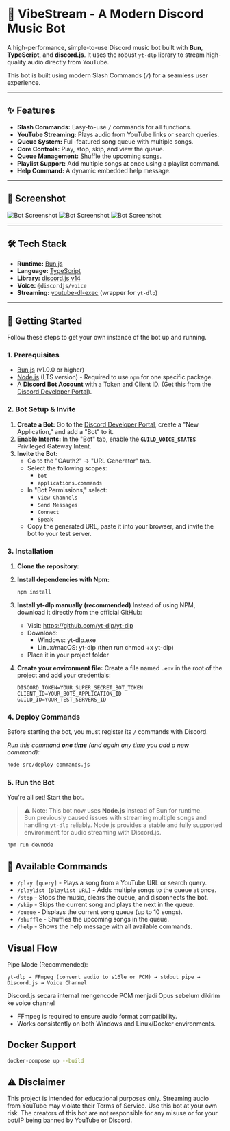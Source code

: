 # 🎵 VibeStream - A Modern Discord Music Bot

A high-performance, simple-to-use Discord music bot built with **Bun**, **TypeScript**, and **discord.js**. It uses the robust `yt-dlp` library to stream high-quality audio directly from YouTube.

This bot is built using modern Slash Commands (`/`) for a seamless user experience.

---

## ✨ Features

- **Slash Commands:** Easy-to-use `/` commands for all functions.
- **YouTube Streaming:** Plays audio from YouTube links or search queries.
- **Queue System:** Full-featured song queue with multiple songs.
- **Core Controls:** Play, stop, skip, and view the queue.
- **Queue Management:** Shuffle the upcoming songs.
- **Playlist Support:** Add multiple songs at once using a playlist command.
- **Help Command:** A dynamic embedded help message.

---

## 📸 Screenshot

![Bot Screenshot](https://imgur.com/b631WWr.png)
![Bot Screenshot](https://imgur.com/NPuKUsS.png)
![Bot Screenshot](https://imgur.com/RWI0MEM.png)

---
## 🛠️ Tech Stack

- **Runtime:** [Bun.js](https://bun.sh/)
- **Language:** [TypeScript](https://www.typescriptlang.org/)
- **Library:** [discord.js v14](https://discord.js.org/)
- **Voice:** `@discordjs/voice`
- **Streaming:** [youtube-dl-exec](https://www.npmjs.com/package/youtube-dl-exec) (wrapper for `yt-dlp`)

---

## 🚀 Getting Started

Follow these steps to get your own instance of the bot up and running.

### 1. Prerequisites

- [Bun.js](https://bun.sh/docs/installation) (v1.0.0 or higher)
- [Node.js](https://nodejs.org/en) (LTS version) - Required to use `npm` for one specific package.
- A **Discord Bot Account** with a Token and Client ID. (Get this from the [Discord Developer Portal](https://discord.com/developers/applications)).

### 2. Bot Setup & Invite

1.  **Create a Bot:** Go to the [Discord Developer Portal](https://discord.com/developers/applications), create a "New Application," and add a "Bot" to it.
2.  **Enable Intents:** In the "Bot" tab, enable the **`GUILD_VOICE_STATES`** Privileged Gateway Intent.
3.  **Invite the Bot:**
    - Go to the "OAuth2" -> "URL Generator" tab.
    - Select the following scopes:
      - `bot`
      - `applications.commands`
    - In "Bot Permissions," select:
      - `View Channels`
      - `Send Messages`
      - `Connect`
      - `Speak`
    - Copy the generated URL, paste it into your browser, and invite the bot to your test server.

### 3. Installation

1.  **Clone the repository:**

2.  **Install dependencies with Npm:**

    ```bash
    npm install
    ```

3.  **Install yt-dlp manually (recommended)**
    Instead of using NPM, download it directly from the official GitHub:

    - Visit: https://github.com/yt-dlp/yt-dlp
    - Download:
      - Windows: yt-dlp.exe
      - Linux/macOS: yt-dlp (then run chmod +x yt-dlp)
    - Place it in your project folder

4.  **Create your environment file:**
    Create a file named `.env` in the root of the project and add your credentials:
    ```.env
    DISCORD_TOKEN=YOUR_SUPER_SECRET_BOT_TOKEN
    CLIENT_ID=YOUR_BOTS_APPLICATION_ID
    GUILD_ID=YOUR_TEST_SERVERS_ID
    ```

### 4. Deploy Commands

Before starting the bot, you must register its `/` commands with Discord.

_Run this command **one time** (and again any time you add a new command):_

```bash
node src/deploy-commands.js
```

### 5. Run the Bot

You're all set! Start the bot.

> ⚠️ Note: This bot now uses **Node.js** instead of Bun for runtime.  
> Bun previously caused issues with streaming multiple songs and handling `yt-dlp` reliably. Node.js provides a stable and fully supported environment for audio streaming with Discord.js.

```bash
npm run devnode
```

## 🤖 Available Commands

- `/play [query]` - Plays a song from a YouTube URL or search query.
- `/playlist [playlist URL]` - Adds multiple songs to the queue at once.
- `/stop` - Stops the music, clears the queue, and disconnects the bot.
- `/skip` - Skips the current song and plays the next in the queue.
- `/queue` - Displays the current song queue (up to 10 songs).
- `/shuffle` - Shuffles the upcoming songs in the queue.
- `/help` - Shows the help message with all available commands.

## Visual Flow

Pipe Mode (Recommended):

`yt-dlp → FFmpeg (convert audio to s16le or PCM) → stdout pipe → Discord.js → Voice Channel`

Discord.js secara internal mengencode PCM menjadi Opus sebelum dikirim ke voice channel

- FFmpeg is required to ensure audio format compatibility.
- Works consistently on both Windows and Linux/Docker environments.

## Docker Support

```bash
docker-compose up --build
```

## ⚠️ Disclaimer

This project is intended for educational purposes only. Streaming audio from YouTube may violate their Terms of Service. Use this bot at your own risk. The creators of this bot are not responsible for any misuse or for your bot/IP being banned by YouTube or Discord.